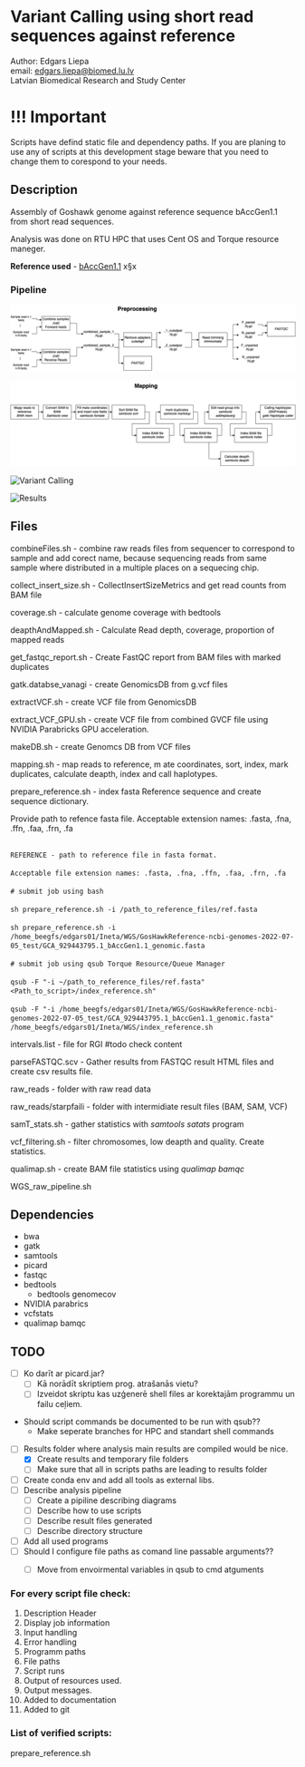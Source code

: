 # Variant Calling using short read sequences against reference

Author: Edgars Liepa  
email: edgars.liepa@biomed.lu.lv  
Latvian Biomedical Research and Study Center  

# !!! Important

Scripts have defind static file and dependency paths. If you are planing to use any of scripts at this development stage 
beware that you need to change them to corespond to your needs. 

## Description

Assembly of Goshawk genome against reference sequence bAccGen1.1 from short read sequences.

Analysis was done on RTU HPC that uses Cent OS and Torque resource maneger. 

**Reference used** - [bAccGen1.1](https://www.ncbi.nlm.nih.gov/assembly/GCF_929443795.1/) 
x§x

### Pipeline

![PreProcessing](docs/preProcessing.png)

![Mapping](docs/mapping.png)

![Variant Calling]()

![Results]()


## Files

combineFiles.sh - combine raw reads files from sequencer to correspond to sample and add corect name, because sequencing reads from same sample where distributed in a multiple places on a sequecing chip. 

collect_insert_size.sh - CollectInsertSizeMetrics and get read counts from BAM file

coverage.sh - calculate genome coverage with bedtools

deapthAndMapped.sh - Calculate Read depth, coverage, proportion of mapped reads

get_fastqc_report.sh - Create FastQC report from BAM files with marked duplicates

gatk.databse_vanagi - create GenomicsDB from g.vcf files

extractVCF.sh - create VCF file from GenomicsDB

extract_VCF_GPU.sh - create VCF file from combined GVCF file using NVIDIA Parabricks GPU acceleration. 

makeDB.sh - create Genomcs DB from VCF files

mapping.sh - map reads to reference, m ate coordinates, sort, index, mark duplicates, calculate deapth, index and call haplotypes. 

prepare_reference.sh - index fasta Reference sequence and create sequence dictionary.

Provide path to refence fasta file.
Acceptable extension names: .fasta, .fna, .ffn, .faa, .frn, .fa

~~~

REFERENCE - path to reference file in fasta format.

Acceptable file extension names: .fasta, .fna, .ffn, .faa, .frn, .fa

# submit job using bash

sh prepare_reference.sh -i /path_to_reference_files/ref.fasta

sh prepare_reference.sh -i /home_beegfs/edgars01/Ineta/WGS/GosHawkReference-ncbi-genomes-2022-07-05_test/GCA_929443795.1_bAccGen1.1_genomic.fasta

# submit job using qsub Torque Resource/Queue Manager

qsub -F "-i ~/path_to_reference_files/ref.fasta" <Path_to_script>/index_reference.sh"

qsub -F "-i /home_beegfs/edgars01/Ineta/WGS/GosHawkReference-ncbi-genomes-2022-07-05_test/GCA_929443795.1_bAccGen1.1_genomic.fasta"  /home_beegfs/edgars01/Ineta/WGS/index_reference.sh

~~~

intervals.list - file for RGI #todo check content

parseFASTQC.scv - Gather results from FASTQC result HTML files and create csv results file.

raw_reads - folder with raw read data

raw_reads/starpfaili - folder with intermidiate result files (BAM, SAM, VCF)

samT_stats.sh - gather statistics with *samtools satats* program

vcf_filtering.sh - filter chromosomes, low deapth and quality. Create statistics. 

qualimap.sh - create BAM file statistics using *qualimap bamqc*

WGS_raw_pipeline.sh

## Dependencies

- bwa
- gatk
- samtools
- picard
- fastqc
- bedtools
    - bedtools genomecov
- NVIDIA parabrics
- vcfstats
- qualimap bamqc

## TODO

- [ ] Ko darīt ar picard.jar?
    - [ ] Kā norādīt skriptiem prog. atrašanās vietu?
    - [ ] Izveidot skriptu kas uzģenerē shell files ar korektajām programmu un failu ceļiem.
- Should script commands be documented to be run with qsub??
    - Make seperate branches for HPC and standart shell commands 
- [ ] Results folder where analysis main results are compiled would be nice.
    - [X] Create results and temporary file folders
    - [ ] Make sure that all in scripts paths are leading to results folder
- [ ] Create conda env and add all tools as external libs.
- [ ] Describe analysis pipeline
    - [ ] Create a pipiline describing diagrams
    - [ ] Describe how to use scripts
    - [ ] Describe result files generated
    - [ ] Describe directory structure
- [ ] Add all used programs
- [ ] Should I configure file paths as comand line passable arguments?? 
    - [ ] Move from envoirmental variables in qsub to cmd atguments


### For every script file check:

1. Description Header
2. Display job information
3. Input handling 
4. Error handling
5. Programm paths
6. File paths
7. Script runs
8. Output of resources used.
9. Output messages.
10. Added to documentation
11. Added to git

### List of verified scripts:

prepare_reference.sh